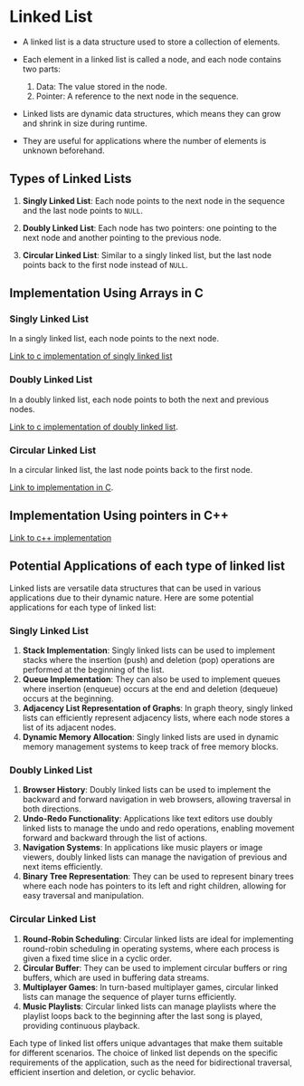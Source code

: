 # Linked List

- A linked list is a data structure used to store a collection of elements.
-  Each element in a linked list is called a node, and each node contains two parts: 
     1. Data: The value stored in the node.
     2. Pointer: A reference to the next node in the sequence.

- Linked lists are dynamic data structures, which means they can grow and shrink in size during runtime.
- They are useful for applications where the number of elements is unknown beforehand.

## Types of Linked Lists

1. **Singly Linked List**: Each node points to the next node in the sequence and the last node points to `NULL`.

2. **Doubly Linked List**: Each node has two pointers: one pointing to the next node and another pointing to the previous node.

3. **Circular Linked List**: Similar to a singly linked list, but the last node points back to the first node instead of `NULL`.

## Implementation Using Arrays in C

### Singly Linked List

In a singly linked list, each node points to the next node.

[Link to c implementation of singly linked list](../src/cprog/singlylist.c)


### Doubly Linked List

In a doubly linked list, each node points to both the next and previous nodes.

[Link to c implementation of doubly linked list](../src/cprog/doublylist.c).


### Circular Linked List

In a circular linked list, the last node points back to the first node. 

[Link to implementation in C](../src/cprog/circularlist.c).

## Implementation Using pointers in C++

[Link to c++ implementation](../src/cprog/linkedlist.cpp)

## Potential Applications of each type of linked list

Linked lists are versatile data structures that can be used in various applications due to their dynamic nature. Here are some potential applications for each type of linked list:

### Singly Linked List

1. **Stack Implementation**: Singly linked lists can be used to implement stacks where the insertion (push) and deletion (pop) operations are performed at the beginning of the list.
2. **Queue Implementation**: They can also be used to implement queues where insertion (enqueue) occurs at the end and deletion (dequeue) occurs at the beginning.
3. **Adjacency List Representation of Graphs**: In graph theory, singly linked lists can efficiently represent adjacency lists, where each node stores a list of its adjacent nodes.
4. **Dynamic Memory Allocation**: Singly linked lists are used in dynamic memory management systems to keep track of free memory blocks.

### Doubly Linked List

1. **Browser History**: Doubly linked lists can be used to implement the backward and forward navigation in web browsers, allowing traversal in both directions.
2. **Undo-Redo Functionality**: Applications like text editors use doubly linked lists to manage the undo and redo operations, enabling movement forward and backward through the list of actions.
3. **Navigation Systems**: In applications like music players or image viewers, doubly linked lists can manage the navigation of previous and next items efficiently.
4. **Binary Tree Representation**: They can be used to represent binary trees where each node has pointers to its left and right children, allowing for easy traversal and manipulation.

### Circular Linked List

1. **Round-Robin Scheduling**: Circular linked lists are ideal for implementing round-robin scheduling in operating systems, where each process is given a fixed time slice in a cyclic order.
2. **Circular Buffer**: They can be used to implement circular buffers or ring buffers, which are used in buffering data streams.
3. **Multiplayer Games**: In turn-based multiplayer games, circular linked lists can manage the sequence of player turns efficiently.
4. **Music Playlists**: Circular linked lists can manage playlists where the playlist loops back to the beginning after the last song is played, providing continuous playback.

Each type of linked list offers unique advantages that make them suitable for different scenarios. The choice of linked list depends on the specific requirements of the application, such as the need for bidirectional traversal, efficient insertion and deletion, or cyclic behavior.